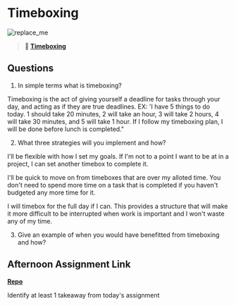 # Timeboxing

![replace_me](https://codeworks.blob.core.windows.net/public/assets/img/illustrations/placeholder.svg)
> **📖 [Timeboxing](https://codeworksacademy.com/fs-student-guide/resources/wk5/03-Timeboxing)**

## Questions

1. In simple terms what is timeboxing?

Timeboxing is the act of giving yourself a deadline for tasks through your day, and acting as if they are true deadlines. EX: 'I have 5 things to do today. 1 should take 20 minutes, 2 will take an hour, 3 will take 2 hours, 4 will take 30 minutes, and 5 will take 1 hour. If I follow my timeboxing plan, I will be done before lunch is completed."

2. What three strategies will you implement and how?

I'll be flexible with how I set my goals. If I'm not to a point I want to be at in a project, I can set another timebox to complete it.

I'll be quick to move on from timeboxes that are over my alloted time. You don't need to spend more time on a task that is completed if you haven't budgeted any more time for it.

I will timebox for the full day if I can. This provides a structure that will make it more difficult to be interrupted when work is important and I won't waste any of my time.

3. Give an example of when you would have benefitted from timeboxing and how? 

## Afternoon Assignment Link

**[Repo](https://github.com/DMGCK/late-spring22-gregslist-api)**

Identify at least 1 takeaway from today's assignment
